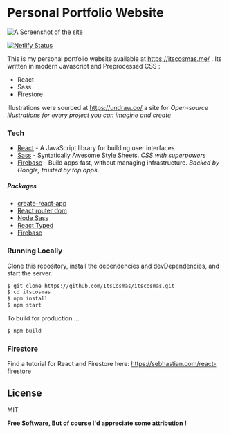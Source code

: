 # Personal Portfolio Website

![A Screenshot of the site](https://github.com/ItsCosmas/itscosmas/blob/master/src/assets/img/cozy.png) <br />


[![Netlify Status](https://api.netlify.com/api/v1/badges/7caf2c76-ee2c-4dc0-a183-4720462ad346/deploy-status)](https://app.netlify.com/sites/itscosmas/deploys)


This is my personal portfolio website available at https://itscosmas.me/ . Its written in modern Javascript and Preprocessed CSS :

  - React
  - Sass
  - Firestore

Illustrations were sourced at https://undraw.co/ a site for *Open-source illustrations for every project you can imagine and create* 

### Tech

* [React](https://reactjs.org/) - A JavaScript library for building user interfaces
* [Sass](https://sass-lang.com/) - Syntatically Awesome Style Sheets. *CSS with superpowers*
* [Firebase](https://firebase.google.com/) - Build apps fast, without managing infrastructure. *Backed by Google, trusted by top apps*.

##### Packages
* [create-react-app](https://github.com/facebook/create-react-app)
* [React router dom](https://www.npmjs.com/package/react-router-dom)
* [Node Sass](https://www.npmjs.com/package/node-sass)
* [React Typed](https://www.npmjs.com/package/react-typed)
* [Firebase](https://www.npmjs.com/package/firebase)

### Running Locally

Clone this repository, install the dependencies and devDependencies, and start the server.

```sh
$ git clone https://github.com/ItsCosmas/itscosmas.git
$ cd itscosmas
$ npm install
$ npm start
```

To build for production ...

```sh
$ npm build
```

### Firestore
Find a tutorial for React and Firestore here: https://sebhastian.com/react-firestore

License
----

MIT


**Free Software, But of course I'd appreciate some attribution  !**
